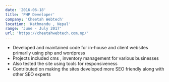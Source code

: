 ```yaml
---
date: '2016-06-18'
title: 'PHP Developer'
company: 'Cheetah Webtech'
location: 'Kathmandu , Nepal'
range: 'June - July 2017'
url: 'https://cheetahwebtech.com.np/'
---
```


- Developed and maintained code for in-house and client websites primarily using php and wordpress
- Projects included cms , inventory management for various businesses
- Also tested the site using tools for responsiveness
- Contributed on making the sites developed more SEO friendly along with other SEO experts
